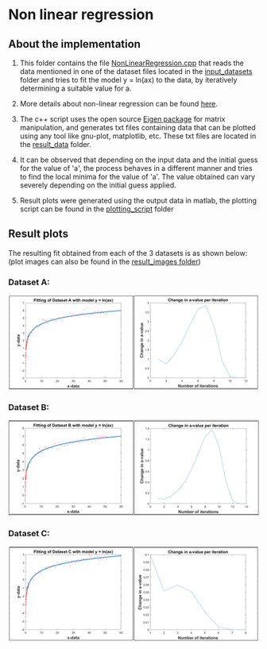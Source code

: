 # Non linear regression

## About the implementation
1. This folder contains the file [NonLinearRegression.cpp](NonLinearRegression.cpp) that reads the data mentioned in one of the dataset files located in the [input_datasets](/input_datasets/) folder and tries to fit the model y = ln(ax) to the data, by iteratively determining a suitable value for a. 


2. More details about non-linear regression can be found [here](https://github.com/shorane/cpp_tracking_filtering_estimation/blob/master/Non_linear_regression/theory/Non_Linear_Regression_theory.pdf).

3. The c++ script uses the open source [Eigen package](http://eigen.tuxfamily.org/index.php?title=Main_Page) for matrix manipulation, and generates txt files containing data that can be plotted using any tool like gnu-plot, matplotlib, etc. These txt files are located in the [result_data](https://github.com/shorane/cpp_tracking_filtering_estimation/tree/master/Non_linear_regression/result_data) folder.

4. It can be observed that depending on the input data and the initial guess for the value of 'a', the process behaves in a different manner and tries to find the local minima for the value of 'a'. The value obtained can vary severely depending on the initial guess applied.

5. Result plots were generated using the output data in matlab, the plotting script can be found in the [plotting_script](https://github.com/shorane/cpp_tracking_filtering_estimation/tree/master/Non_linear_regression/plotting_script) folder

## Result plots
The resulting fit obtained from each of the 3 datasets is as shown below: (plot images can also be found in the [result_images folder](https://github.com/shorane/cpp_tracking_filtering_estimation/tree/master/Non_linear_regression/result_images))

### Dataset A:
<img src="https://github.com/shorane/cpp_tracking_filtering_estimation/blob/master/Non_linear_regression/result_images/A.PNG"/>

### Dataset B:
<img src="https://github.com/shorane/cpp_tracking_filtering_estimation/blob/master/Non_linear_regression/result_images/B.PNG"/>

### Dataset C:
<img src = "https://github.com/shorane/cpp_tracking_filtering_estimation/blob/master/Non_linear_regression/result_images/C.PNG"/>
